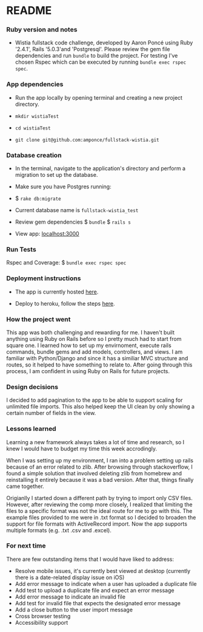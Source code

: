 # README

### Ruby version and notes

* Wistia fullstack code challenge, developed by Aaron Poncé using Ruby '2.4.1', Rails '5.0.3'and 'Postgresql'. Please review the gem file dependencies and run `bundle` to build the project. For testing I've chosen Rspec which can be executed by running  ``bundle exec rspec spec``.

### App dependencies

* Run the app locally by opening terminal and creating a new project directory.

* `mkdir wistiaTest`
* `cd wistiaTest`
* `git clone git@github.com:amponce/fullstack-wistia.git`

### Database creation

* In the terminal, navigate to the application's directory and perform a migration to set up the database.
* Make sure you have Postgres running:

* $ `rake db:migrate`
* Current database name is ``fullstack-wistia_test``

* Review gem dependencies
$  `bundle`
$  `rails s`
* View app: [localhost:3000](http://localhost:3000/)

### Run Tests

Rspec and Coverage: $ ``bundle exec rspec spec``

### Deployment instructions

* The app is currently hosted [here](https://blooming-wildwood-69662.herokuapp.com/).

* Deploy to heroku, follow the steps [here](https://devcenter.heroku.com/articles/getting-started-with-rails5).

###  How the project went

This app was both challenging and rewarding for me. I haven't built anything using Ruby on Rails before so I pretty much had to start from square one. I learned how to set up my envirnoment, execute rails commands, bundle gems and add models, controllers, and views. I am familiar with Python/Django and since it has a similiar MVC structure and routes, so it helped to have something to relate to. After going through this process, I am confident in using Ruby on Rails for future projects.

### Design decisions

I decided to add pagination to the app to be able to support scaling for unlimited file imports. This also helped keep the UI clean by only showing a certain number of fields in the view.

### Lessons learned

Learning a new framework always takes a lot of time and research, so I knew I would have to budget my time this week accrodingly.

When I was setting up my environment, I ran into a problem setting up rails because of an error related to zlib. After browsing through stackoverflow, I found a simple solution that involved deleting zlib from homebrew and reinstalling it entirely because it was a bad version. After that, things finally came together.

Origianlly I started down a different path by trying to import only CSV files. However, after reviewing the comp more closely, I realized that limiting the files to a specific format was not the ideal route for me to go with this. The example files provided to me were in .txt format so I decided to broaden the support for file formats with ActiveRecord import. Now the app supports multiple formats (e.g. .txt .csv and .excel).

### For next time

There are few outstanding items that I would have liked to address:

* Resolve mobile issues, it's currently best viewed at desktop (currently there is a date-related display issue on iOS)
* Add error message to indicate when a user has uploaded a duplicate file
* Add test to upload a duplicate file and expect an error message
* Add error message to indicate an invalid file
* Add test for invalid file that expects the designated error message
* Add a close button to the user import message
* Cross browser testing
* Accessibility support
